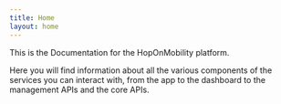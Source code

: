 ```yaml
---
title: Home
layout: home
---
```


This is the Documentation for the HopOnMobility platform.

Here you will find information about all the various components of the services you can interact with, from the app to the dashboard to the management APIs and the core APIs. 
